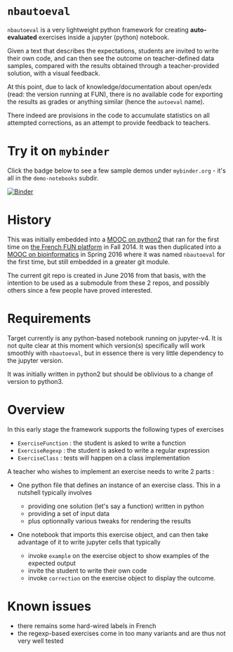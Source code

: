 # `nbautoeval`

`nbautoeval` is a very lightweight python framework for creating **auto-evaluated** exercises inside a jupyter (python) notebook.

Given a text that describes the expectations, students are invited to write their own code, 
and can then see the outcome on teacher-defined data samples, compared with the results obtained through a teacher-provided solution, with a visual feedback.

At this point, due to lack of knowledge/documentation about open/edx (read: the version running at FUN), there is no available code for exporting the results as grades or anything similar (hence the `autoeval` name).

There indeed are provisions in the code to accumulate statistics on all attempted corrections, as an attempt to provide feedback to teachers.

# Try it on `mybinder`

Click the badge below to see a few sample demos under `mybinder.org` - it's all in the `demo-notebooks` subdir.

[![Binder](http://mybinder.org/badge.svg)](http://mybinder.org/repo/parmentelat/nbautoeval)


# History

This was initially embedded into a [MOOC on python2](https://github.com/parmentelat/flotpython) 
that ran for the first time on [the French FUN platform](https://www.france-universite-numerique-mooc.fr/) in Fall 2014. 
It was then duplicated into a [MOOC on bioinformatics](https://github.com/parmentelat/flotbioinfo) 
in Spring 2016 where it was named `nbautoeval` for the first time, but still embedded in a greater git module.

The current git repo is created in June 2016 from that basis, with the intention to be used as a submodule from these 2 repos, 
and possibly others since a few people have proved interested.

# Requirements

Target currently is any python-based notebook running on jupyter-v4. It is not quite clear at this moment which version(s) 
specifically will work smoothly with `nbautoeval`, but in essence there is very little dependency to the jupyter version.

It was initially written in python2 but should be oblivious to a change of version to python3.

# Overview

In this early stage the framework supports the following types of exercises
  * `ExerciseFunction` : the student is asked to write a function
  * `ExerciseRegexp` : the student is asked to write a regular expression
  * `ExerciseClass` : tests will happen on a class implementation

A teacher who wishes to implement an exercise needs to write 2 parts :

* One python file that defines an instance of an exercise class. This in a nutshell typically involves
  * providing one solution (let's say a function) written in python
  * providing a set of input data
  * plus optionnally various tweaks for rendering the results

* One notebook that imports this exercise object, and can then take advantage of it to write jupyter cells that typically
  * invoke `example` on  the  exercise  object to show examples of the expected output
  * invite the student to write their own code
  * invoke `correction` on  the  exercise  object to display the outcome.

# Known issues

* there remains some hard-wired labels in French
* the regexp-based exercises come in too many variants and are thus not very well tested


